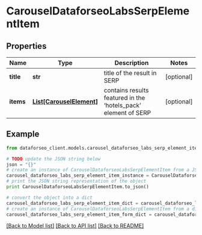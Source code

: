 # CarouselDataforseoLabsSerpElementItem


## Properties

Name | Type | Description | Notes
------------ | ------------- | ------------- | -------------
**title** | **str** | title of the result in SERP | [optional] 
**items** | [**List[CarouselElement]**](CarouselElement.md) | contains results featured in the ‘hotels_pack’ element of SERP | [optional] 

## Example

```python
from dataforseo_client.models.carousel_dataforseo_labs_serp_element_item import CarouselDataforseoLabsSerpElementItem

# TODO update the JSON string below
json = "{}"
# create an instance of CarouselDataforseoLabsSerpElementItem from a JSON string
carousel_dataforseo_labs_serp_element_item_instance = CarouselDataforseoLabsSerpElementItem.from_json(json)
# print the JSON string representation of the object
print CarouselDataforseoLabsSerpElementItem.to_json()

# convert the object into a dict
carousel_dataforseo_labs_serp_element_item_dict = carousel_dataforseo_labs_serp_element_item_instance.to_dict()
# create an instance of CarouselDataforseoLabsSerpElementItem from a dict
carousel_dataforseo_labs_serp_element_item_form_dict = carousel_dataforseo_labs_serp_element_item.from_dict(carousel_dataforseo_labs_serp_element_item_dict)
```
[[Back to Model list]](../README.md#documentation-for-models) [[Back to API list]](../README.md#documentation-for-api-endpoints) [[Back to README]](../README.md)


